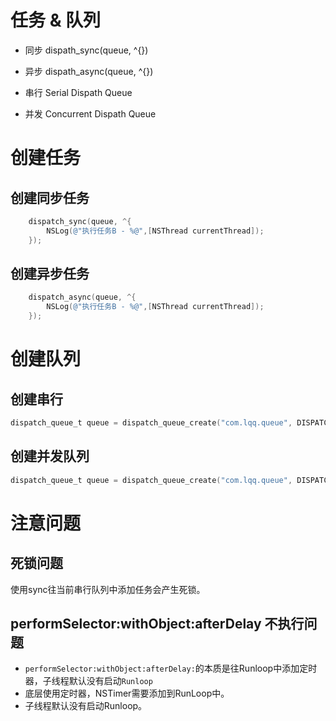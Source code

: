 # 任务 & 队列

* 同步 dispath_sync(queue, ^{})
* 异步 dispath_async(queue, ^{})

* 串行 Serial Dispath Queue
* 并发 Concurrent Dispath Queue 

# 创建任务

## 创建同步任务

```objective-c
    dispatch_sync(queue, ^{
        NSLog(@"执行任务B - %@",[NSThread currentThread]);
    });
```
## 创建异步任务

```objective-c
    dispatch_async(queue, ^{
        NSLog(@"执行任务B - %@",[NSThread currentThread]);
    });
```


# 创建队列

## 创建串行

```Objective-c
dispatch_queue_t queue = dispatch_queue_create("com.lqq.queue", DISPATCH_QUEUE_SERIAL);
```

## 创建并发队列

```Objective-c
dispatch_queue_t queue = dispatch_queue_create("com.lqq.queue", DISPATCH_QUEUE_CONCURRENT);
```


# 注意问题

## 死锁问题

使用sync往当前串行队列中添加任务会产生死锁。

## performSelector:withObject:afterDelay 不执行问题

* `performSelector:withObject:afterDelay:`的本质是往Runloop中添加定时器，子线程默认没有启动`Runloop`
* 底层使用定时器，NSTimer需要添加到RunLoop中。
* 子线程默认没有启动Runloop。

